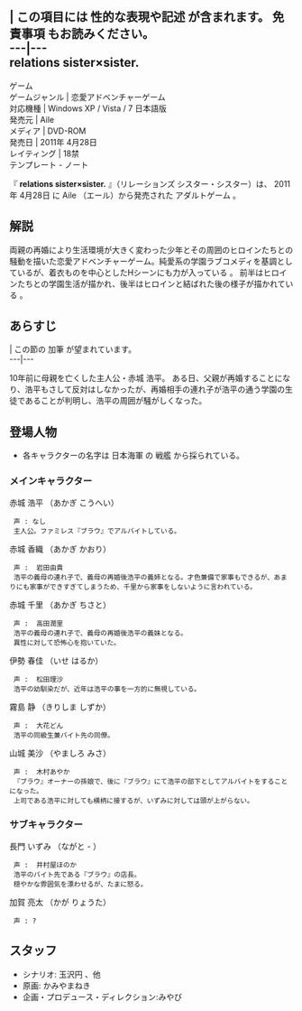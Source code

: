 |  この項目には **性的な表現や記述** が含まれます。  免責事項  もお読みください。  
---|---  
relations sister×sister.  
---  
ゲーム  
ゲームジャンル  |  恋愛アドベンチャーゲーム   
対応機種  |  Windows XP  /  Vista  /  7  日本語版   
発売元  |  Aile   
メディア  |  DVD-ROM   
発売日  |  2011年  4月28日   
レイティング  |  18禁   
テンプレート  \-  ノート  
  
『 **relations sister×sister.** 』（リレーションズ シスター・シスター）は、  2011年  4月28日  に  Aile
（エール）から発売された  アダルトゲーム  。

##  解説  

両親の再婚により生活環境が大きく変わった少年とその周囲のヒロインたちとの騒動を描いた恋愛アドベンチャーゲーム。純愛系の学園ラブコメディを基調としているが、着衣ものを中心としたHシーンにも力が入っている
  。 前半はヒロインたちとの学園生活が描かれ、後半はヒロインと結ばれた後の様子が描かれている    。

##  あらすじ  

|  この節の  加筆  が望まれています。  
---|---  
  
10年前に母親を亡くした主人公・赤城 浩平。
ある日、父親が再婚することになり、浩平もさして反対はしなかったが、再婚相手の連れ子が浩平の通う学園の生徒であることが判明し、浩平の周囲が騒がしくなった。

##  登場人物  

  * 各キャラクターの名字は  日本海軍  の  戦艦  から採られている。 

###  メインキャラクター  

赤城 浩平 （あかぎ こうへい）

     声 : なし 
     主人公。ファミレス『ブラウ』でアルバイトしている。 
赤城 香織 （あかぎ かおり）

     声 :  岩田由貴 
     浩平の義母の連れ子で、義母の再婚後浩平の義姉となる。才色兼備で家事もできるが、あまりにも家事ができすぎてしまうため、千里から家事をしないように言われている。 
赤城 千里 （あかぎ ちさと）

     声 :  高田潤里 
     浩平の義母の連れ子で、義母の再婚後浩平の義妹となる。 
     異性に対して恐怖心を抱いていた。 
伊勢 春佳 （いせ はるか）

     声 :  松田理沙 
     浩平の幼馴染だが、近年は浩平の事を一方的に無視している。 
霧島 静 （きりしま しずか）

     声 :  大花どん 
     浩平の同級生兼バイト先の同僚。 
山城 美沙 （やましろ みさ）

     声 :  木村あやか 
     『ブラウ』オーナーの孫娘で、後に『ブラウ』にて浩平の部下としてアルバイトをすることになった。 
     上司である浩平に対しても横柄に接するが、いずみに対しては頭が上がらない。 

###  サブキャラクター  

長門 いずみ （ながと - ）

     声 :  井村屋ほのか 
     浩平のバイト先である『ブラウ』の店長。 
     穏やかな雰囲気を漂わせるが、たまに怒る。 
加賀 亮太 （かが りょうた）

     声 : ? 
    

##  スタッフ  

  * シナリオ:  玉沢円  、他 
  * 原画:  かみやまねき 
  * 企画・プロデュース・ディレクション:みやび 

